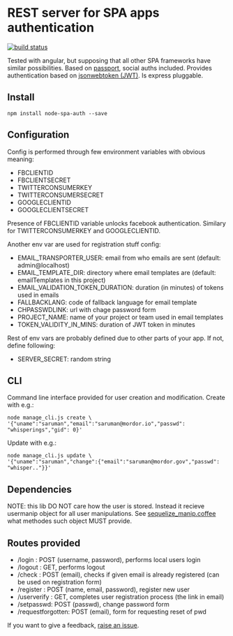 
# REST server for SPA apps authentication

[![build status](https://api.travis-ci.org/vencax/node-spa-auth.svg)](https://travis-ci.org/vencax/node-spa-auth)

Tested with angular, but supposing that all other SPA frameworks have similar possibilities.
Based on [passport](http://passportjs.org/), social auths included.
Provides authentication based on [jsonwebtoken (JWT)](http://jwt.io/).
Is express pluggable.

## Install

	npm install node-spa-auth --save

## Configuration

Config is performed through few environment variables with obvious meaning:

- FBCLIENTID
- FBCLIENTSECRET
- TWITTERCONSUMERKEY
- TWITTERCONSUMERSECRET
- GOOGLECLIENTID
- GOOGLECLIENTSECRET

Presence of FBCLIENTID variable unlocks facebook authentication.
Similary for TWITTERCONSUMERKEY and GOOGLECLIENTID.

Another env var are used for registration stuff config:

- EMAIL_TRANSPORTER_USER: email from who emails are sent (default: admin@localhost)
- EMAIL_TEMPLATE_DIR: directory where email templates are (default: emailTemplates in this project)
- EMAIL_VALIDATION_TOKEN_DURATION: duration (in minutes) of tokens used in emails
- FALLBACKLANG: code of fallback language for email template
- CHPASSWDLINK: url with chage password form
- PROJECT_NAME: name of your project or team used in email templates
- TOKEN_VALIDITY_IN_MINS: duration of JWT token in minutes

Rest of env vars are probably defined due to other parts of your app.
If not, define following:

- SERVER_SECRET: random string

## CLI

Command line interface provided for user creation and modification.
Create with e.g.:
```
node manage_cli.js create \
'{"uname":"saruman","email":"saruman@mordor.io","passwd": "whisperings","gid": 0}'
```
Update with e.g.:
```
node manage_cli.js update \
'{"uname":"saruman","change":{"email":"saruman@mordor.gov","passwd": "whisper.."}}'
```

## Dependencies

NOTE: this lib DO NOT care how the user is stored.
Instead it recieve usermanip object for all user manipulations.
See [sequelize_manip.coffee](test/sequelize_manip.coffee) what methodes such object MUST provide.

## Routes provided

- /login : POST (username, password), performs local users login
- /logout : GET, performs logout
- /check : POST (email), checks if given email is already registered (can be used on registration form)
- /register : POST (name, email, password), register new user
- /userverify : GET, completes user registration process (the link in email)
- /setpasswd: POST (passwd), change password form
- /requestforgotten: POST (email), form for requesting reset of pwd

If you want to give a feedback, [raise an issue](https://github.com/vencax/node-spa-auth/issues).
